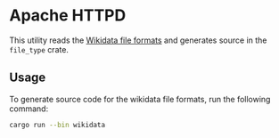# Apache HTTPD 

This utility reads the [Wikidata file formats](https://www.wikidata.org/wiki/Wikidata:WikiProject_Informatics/Structures/File_formats/List)
and generates source in the `file_type` crate.

## Usage

To generate source code for the wikidata file formats, run the following command:

```sh
cargo run --bin wikidata
```
